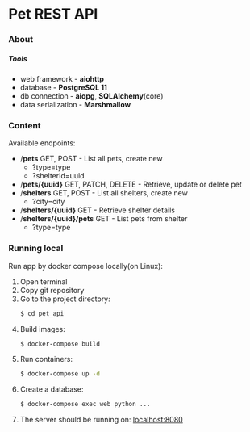 # Pet REST API

### About 

##### Tools
- web framework - **aiohttp**
- database - **PostgreSQL 11**
- db connection - **aiopg**, **SQLAlchemy**(core)
- data serialization - **Marshmallow**

### Content

Available endpoints: 
- /**pets** GET, POST - List all pets, create new
    * ?type=type
    * ?shelterId=uuid
- /**pets/{uuid}** GET, PATCH, DELETE - Retrieve, update or delete pet 
- /**shelters** GET, POST - List all shelters, create new
    * ?city=city
- /**shelters/{uuid}** GET - Retrieve shelter details
- /**shelters/{uuid}/pets** GET - List pets from shelter
    * ?type=type

### Running local

Run app by docker compose locally(on Linux):
1. Open terminal
2. Copy git repository
3. Go to the project directory:
    ```sh
    $ cd pet_api
    ```
4. Build images:
    ```sh 
   $ docker-compose build
   ```
5. Run containers:
    ```sh
    $ docker-compose up -d
    ```
6. Create a database:
    ```sh
    $ docker-compose exec web python ...
    ```
6. The server should be running on: [localhost:8080](http://localhost:8080/)
